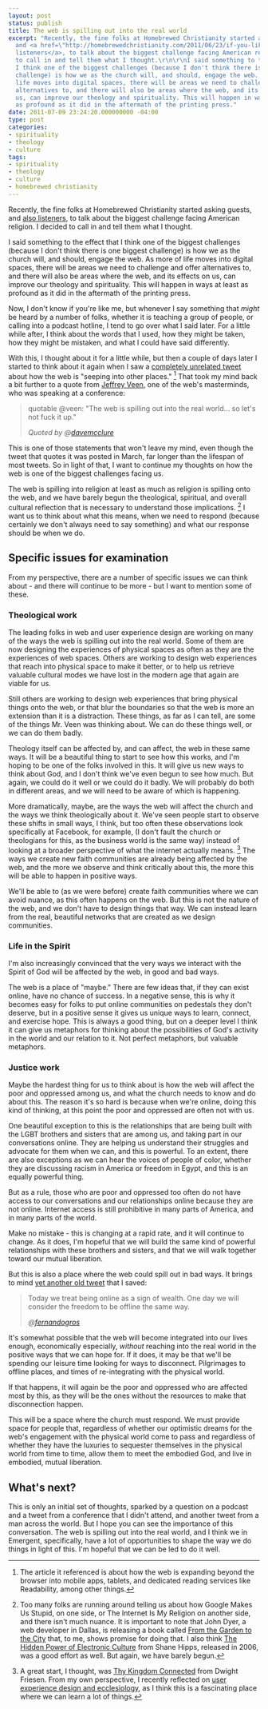 ```yaml
---
layout: post
status: publish
title: The web is spilling out into the real world
excerpt: "Recently, the fine folks at Homebrewed Christianity started asking guests,
  and <a href=\"http://homebrewedchristianity.com/2011/06/23/if-you-like-homebrewed-christianity-or-free-theology-books/\">also
  listeners</a>, to talk about the biggest challenge facing American religion. I decided
  to call in and tell them what I thought.\r\n\r\nI said something to the effect that
  I think one of the biggest challenges (because I don't think there is one biggest
  challenge) is how we as the church will, and should, engage the web. As more of
  life moves into digital spaces, there will be areas we need to challenge and offer
  alternatives to, and there will also be areas where the web, and its effects on
  us, can improve our theology and spirituality. This will happen in ways at least
  as profound as it did in the aftermath of the printing press."
date: 2011-07-09 23:24:20.000000000 -04:00
type: post
categories:
- spirituality
- theology
- culture
tags:
- spirituality
- theology
- culture
- homebrewed christianity
---
```

Recently, the fine folks at Homebrewed Christianity started asking guests, and <a href="http://homebrewedchristianity.com/2011/06/23/if-you-like-homebrewed-christianity-or-free-theology-books/">also listeners</a>, to talk about the biggest challenge facing American religion. I decided to call in and tell them what I thought.

I said something to the effect that I think one of the biggest challenges (because I don't think there is one biggest challenge) is how we as the church will, and should, engage the web. As more of life moves into digital spaces, there will be areas we need to challenge and offer alternatives to, and there will also be areas where the web, and its effects on us, can improve our theology and spirituality. This will happen in ways at least as profound as it did in the aftermath of the printing press.

Now, I don't know if you're like me, but whenever I say something that <em>might</em> be heard by a number of folks, whether it is teaching a group of people, or calling into a podcast hotline, I tend to go over what I said later. For a little while after, I think about the words that I used, how they might be taken, how they might be mistaken, and what I could have said differently.

With this, I thought about it for a little while, but then a couple of days later I started to think about it again when I saw a <a href="http://twitter.com/readability/status/88972403211907072">completely unrelated tweet</a> about how the web is "seeping into other places." [^1] That took my mind back a bit further to a quote from <a href="http://twitter.com/veen">Jeffrey Veen</a>, one of the web's masterminds, who was speaking at a conference:

<blockquote><p>quotable @veen: "The web is spilling out into the real world... so let's not fuck it up."</p><cite>Quoted by @<a href="https://twitter.com/davemcclure/status/43517917538684928">davemcclure</a></cite></blockquote>

This is one of those statements that won't leave my mind, even though the tweet that quotes it was posted in March, far longer than the lifespan of most tweets. So in light of that, I want to continue my thoughts on how the web is one of the biggest challenges facing us.

The web is spilling into religion at least as much as religion is spilling onto the web, and we have barely begun the theological, spiritual, and overall cultural reflection that is necessary to understand those implications. [^2] I want us to think about what this means, when we need to respond (because certainly we don't always need to say something) and what our response should be when we do.
<h2>Specific issues for examination</h2>
From my perspective, there are a number of specific issues we can think about - and there will continue to be more - but I want to mention some of these.
<h3>Theological work</h3>
The leading folks in web and user experience design are working on many of the ways the web is spilling out into the real world. Some of them are now designing the experiences of physical spaces as often as they are the experiences of web spaces. Others are working to design web experiences that reach into physical space to make it better, or to help us retrieve valuable cultural modes we have lost in the modern age that again are viable for us.

Still others are working to design web experiences that bring physical things onto the web, or that blur the boundaries so that the web is more an extension than it is a distraction. These things, as far as I can tell, are some of the things Mr. Veen was thinking about. We can do these things well, or we can do them badly.

Theology itself can be affected by, and can affect, the web in these same ways. It will be a beautiful thing to start to see how this works, and I'm hoping to be one of the folks involved in this. It will give us new ways to think about God, and I don't think we've even begun to see how much. But again, we could do it well or we could do it badly. We will probably do both in different areas, and we will need to be aware of which is happening.

More dramatically, maybe, are the ways the web will affect the church and the ways we think theologically about it. We've seen people start to observe these shifts in small ways, I think, but too often these observations look specifically at Facebook, for example, (I don't fault the church or theologians for this, as the business world is the same way) instead of looking at a broader perspective of what the internet actually means. [^3] The ways we create new faith communities are already being affected by the web, and the more we observe and think critically about this, the more this will be able to happen in positive ways.

We'll be able to (as we were before) create faith communities where we can avoid nuance, as this often happens on the web. But this is not the nature of the web, and we don't have to design things that way. We can instead learn from the real, beautiful networks that are created as we design communities.
<h3>Life in the Spirit</h3>
I'm also increasingly convinced that the very ways we interact with the Spirit of God will be affected by the web, in good and bad ways.

The web is a place of "maybe." There are few ideas that, if they can exist online, have no chance of success. In a negative sense, this is why it becomes easy for folks to put online communities on pedestals they don't deserve, but in a positive sense it gives us unique ways to learn, connect, and exercise hope. This is always a good thing, but on a deeper level I think it can give us metaphors for thinking about the possibilities of God's activity in the world and our relation to it. Not perfect metaphors, but valuable metaphors.
<h3>Justice work</h3>
Maybe the hardest thing for us to think about is how the web will affect the poor and oppressed among us, and what the church needs to know and do about this. The reason it's so hard is because when we're online, doing this kind of thinking, at this point the poor and oppressed are often not with us.

One beautiful exception to this is the relationships that are being built with the LGBT brothers and sisters that are among us, and taking part in our conversations online. They are helping us understand their struggles and advocate for them when we can, and this is powerful. To an extent, there are also exceptions as we can hear the voices of people of color, whether they are discussing racism in America or freedom in Egypt, and this is an equally powerful thing.

But as a rule, those who are poor and oppressed too often do not have access to our conversations and our relationships online because they are not online. Internet access is still prohibitive in many parts of America, and in many parts of the world.

Make no mistake - this is changing at a rapid rate, and it will continue to change. As it does, I'm hopeful that we will build the same kind of powerful relationships with these brothers and sisters, and that we will walk together toward our mutual liberation.

But this is also a place where the web could spill out in bad ways. It brings to mind <a href="https://twitter.com/fernandogros/status/42431238421749760">yet another old tweet</a> that I saved:

<blockquote><p>Today we treat being online as a sign of wealth. One day we will consider the freedom to be offline the same way.</p><cite>@<a href="http://twitter.com/fernandogros">fernandogros</a></cite></blockquote>

It's somewhat possible that the web will become integrated into our lives enough, economically especially, <em>without</em> reaching into the real world in the positive ways that we can hope for. If it does, it may be that we'll be spending our leisure time looking for ways to disconnect. Pilgrimages to offline places, and times of re-integrating with the physical world.

If that happens, it will again be the poor and oppressed who are affected most by this, as they will be the ones without the resources to make that disconnection happen.

This will be a space where the church must respond. We must provide space for people that, regardless of whether our optimistic dreams for the web's engagement with the physical world come to pass and regardless of whether they have the luxuries to sequester themselves in the physical world from time to time, allow them to meet the embodied God, and live in embodied, mutual liberation.
<h2>What's next?</h2>
This is only an initial set of thoughts, sparked by a question on a podcast and a tweet from a conference that I didn't attend, and another tweet from a man across the world. But I hope you can see the importance of this conversation. The web is spilling out into the real world, and I think we in Emergent, specifically, have a lot of opportunities to shape the way we do things in light of this. I'm hopeful that we can be led to do it well.

[^1]: The article it referenced is about how the web is expanding beyond the browser into mobile apps, tablets, and dedicated reading services like Readability, among other things.
[^2]: Too many folks are running around telling us about how Google Makes Us Stupid, on one side, or The Internet Is My Religion on another side, and there isn't much nuance. It is important to note that John Dyer, a web developer in Dallas, is releasing a book called <a href="http://fromthegardentothecity.com/">From the Garden to the City</a> that, to me, shows promise for doing that. I also think <a href="http://www.amazon.com/gp/product/0310262747/ref=as_li_ss_tl?ie=UTF8&amp;tag=jonathanstega-20&amp;linkCode=as2&amp;camp=217145&amp;creative=399373&amp;creativeASIN=0310262747">The Hidden Power of Electronic Culture</a> from Shane Hipps, released in 2006, was a good effort as well. But again, we have barely begun.
[^3]: A great start, I thought, was <a href="http://www.amazon.com/gp/product/0801071631/ref=as_li_ss_tl?ie=UTF8&amp;tag=jonathanstega-20&amp;linkCode=as2&amp;camp=217145&amp;creative=399369&amp;creativeASIN=0801071631">Thy Kingdom Connected</a> from Dwight Friesen. From my own perspective, I recently reflected on <a href="http://jonathanstegall.com/2011/04/18/what-user-experience-design-says-to-ecclesiology/">user experience design and ecclesiology</a>, as I think this is a fascinating place where we can learn a lot of things.